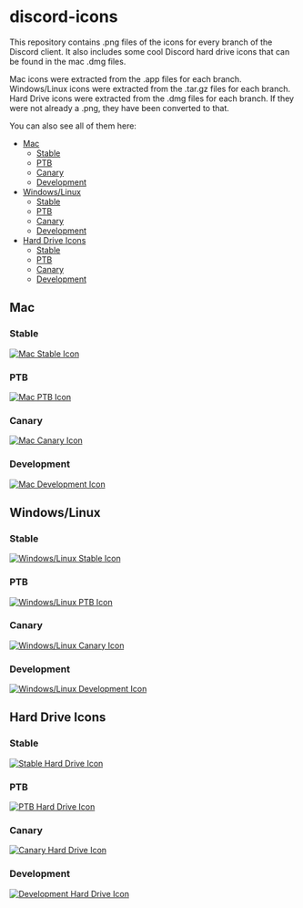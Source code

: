 # discord-icons

This repository contains .png files of the icons for every branch of the Discord client. It also includes some cool
Discord hard drive icons that can be found in the mac .dmg files.

Mac icons were extracted from the .app files for each branch. Windows/Linux icons were extracted from the .tar.gz files
for each branch. Hard Drive icons were extracted from the .dmg files for each branch. If they were not already a .png,
they have been converted to that.

You can also see all of them here:

-   [Mac](#mac)
    -   [Stable](#stable)
    -   [PTB](#ptb)
    -   [Canary](#canary)
    -   [Development](#development)
-   [Windows/Linux](#windowslinux)
    -   [Stable](#stable-1)
    -   [PTB](#ptb-1)
    -   [Canary](#canary-1)
    -   [Development](#development-1)
-   [Hard Drive Icons](#hard-drive-icons)
    -   [Stable](#stable-2)
    -   [PTB](#ptb-2)
    -   [Canary](#canary-2)
    -   [Development](#development-2)

## Mac

### Stable

[![Mac Stable Icon](./stable/mac.png)](./stable/mac.png)

### PTB

[![Mac PTB Icon](./ptb/mac.png)](./ptb/mac.png)

### Canary

[![Mac Canary Icon](./canary/mac.png)](./canary/mac.png)

### Development

[![Mac Development Icon](./development/mac.png)](./development/mac.png)

## Windows/Linux

### Stable

[![Windows/Linux Stable Icon](./stable/linux.png)](./stable/linux.png)

### PTB

[![Windows/Linux PTB Icon](./ptb/linux.png)](./ptb/linux.png)

### Canary

[![Windows/Linux Canary Icon](./canary/linux.png)](./canary/linux.png)

### Development

[![Windows/Linux Development Icon](./development/linux.png)](./development/linux.png)

## Hard Drive Icons

### Stable

[![Stable Hard Drive Icon](./stable/drive.png)](./stable/drive.png)

### PTB

[![PTB Hard Drive Icon](./ptb/drive.png)](./ptb/drive.png)

### Canary

[![Canary Hard Drive Icon](./canary/drive.png)](./canary/drive.png)

### Development

[![Development Hard Drive Icon](./development/drive.png)](./development/drive.png)
